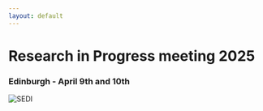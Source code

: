 ```yaml
---
layout: default
---
```

# Research in Progress meeting 2025
### Edinburgh - April 9th and 10th





![SEDI](https://MinPhys.github.io/MinPhys/assets/img/Tetsu-flyer.JPG)
